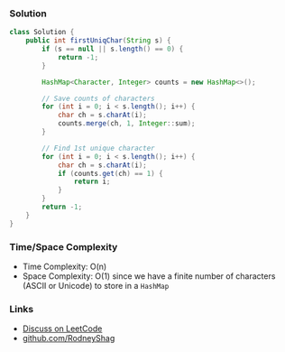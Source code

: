 ### Solution

```java
class Solution {
    public int firstUniqChar(String s) {
        if (s == null || s.length() == 0) {
            return -1;
        }

        HashMap<Character, Integer> counts = new HashMap<>();

        // Save counts of characters
        for (int i = 0; i < s.length(); i++) {
            char ch = s.charAt(i);
            counts.merge(ch, 1, Integer::sum);
        }

        // Find 1st unique character
        for (int i = 0; i < s.length(); i++) {
            char ch = s.charAt(i);
            if (counts.get(ch) == 1) {
                return i;
            }
        }
        return -1;
    }
}
```

### Time/Space Complexity

-  Time Complexity: O(n)
- Space Complexity: O(1) since we have a finite number of characters (ASCII or Unicode) to store in a `HashMap`

### Links

- [Discuss on LeetCode](https://leetcode.com/problems/first-unique-character-in-a-string/discuss/396406)
- [github.com/RodneyShag](https://github.com/RodneyShag)

